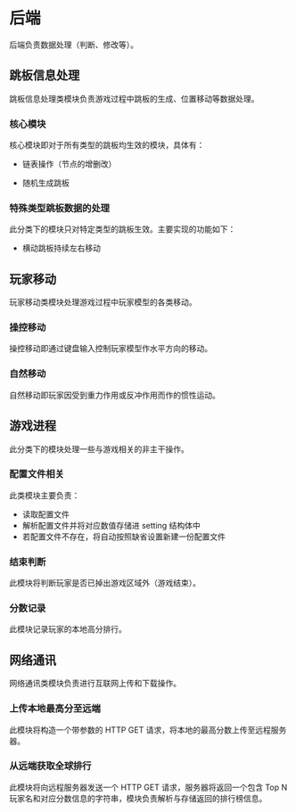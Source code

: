 # 后端

后端负责数据处理（判断、修改等）。



## 跳板信息处理

跳板信息处理类模块负责游戏过程中跳板的生成、位置移动等数据处理。



### 核心模块

核心模块即对于所有类型的跳板均生效的模块，具体有：

- 链表操作（节点的增删改）

- 随机生成跳板

  

### 特殊类型跳板数据的处理

此分类下的模块只对特定类型的跳板生效。主要实现的功能如下：

- 横动跳板持续左右移动



## 玩家移动

玩家移动类模块处理游戏过程中玩家模型的各类移动。



### 操控移动

操控移动即通过键盘输入控制玩家模型作水平方向的移动。



### 自然移动

自然移动即玩家因受到重力作用或反冲作用而作的惯性运动。



## 游戏进程

此分类下的模块处理一些与游戏相关的非主干操作。



### 配置文件相关

此类模块主要负责：

- 读取配置文件
- 解析配置文件并将对应数值存储进 setting 结构体中
- 若配置文件不存在，将自动按照缺省设置新建一份配置文件



### 结束判断

此模块将判断玩家是否已掉出游戏区域外（游戏结束）。



### 分数记录

此模块记录玩家的本地高分排行。



## 网络通讯

网络通讯类模块负责进行互联网上传和下载操作。



### 上传本地最高分至远端

此模块将构造一个带参数的 HTTP GET 请求，将本地的最高分数上传至远程服务器。



### 从远端获取全球排行

此模块将向远程服务器发送一个 HTTP GET 请求，服务器将返回一个包含 Top N 玩家名和对应分数信息的字符串，模块负责解析与存储返回的排行榜信息。